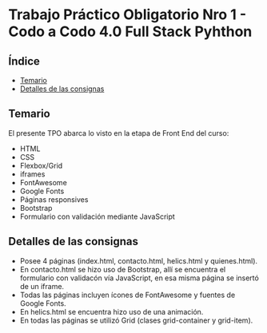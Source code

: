 # Trabajo Práctico Obligatorio Nro 1 - Codo a Codo 4.0 Full Stack Pyhthon

## Índice
* [Temario](#temario)
* [Detalles de las consignas](#detalles-de-las-consignas)

## Temario
El presente TPO abarca lo visto en la etapa de Front End del curso:
* HTML
* CSS
* Flexbox/Grid
* iframes
* FontAwesome
* Google Fonts
* Páginas responsives
* Bootstrap
* Formulario con validación mediante JavaScript

## Detalles de las consignas
* Posee 4 páginas (index.html, contacto.html, helics.html y quienes.html).
* En contacto.html se hizo uso de Bootstrap, allí se encuentra el formulario con validacón vía JavaScript, en esa misma página se insertó de un iframe.
* Todas las páginas incluyen ícones de FontAwesome y fuentes de Google Fonts.
* En helics.html se encuentra hizo uso de una animación.
* En todas las páginas se utilizó Grid (clases grid-container y grid-item).
